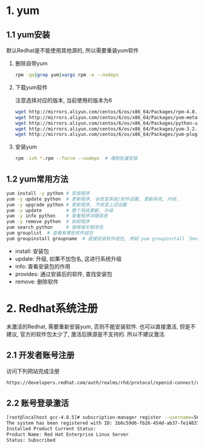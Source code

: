 # 1. yum

## 1.1 yum安装

默认Redhat是不能使用其他源的, 所以需要重装yum软件

1. 删除自带yum

   ```bash
   rpm -qa|grep yum|xargs rpm -e --nodeps
   ```

2. 下载yum软件

   注意选择对应的版本, 当前使用的版本为6

   ```bash
   wget http://mirrors.aliyun.com/centos/6/os/x86_64/Packages/rpm-4.8.0-59.el6.x86_64.rpm &&
   wget http://mirrors.aliyun.com/centos/6/os/x86_64/Packages/yum-metadata-parser-1.1.2-16.el6.x86_64.rpm &&
   wget http://mirrors.aliyun.com/centos/6/os/x86_64/Packages/python-urlgrabber-3.9.1-11.el6.noarch.rpm &&
   wget http://mirrors.aliyun.com/centos/6/os/x86_64/Packages/yum-3.2.29-81.el6.centos.noarch.rpm &&
   wget http://mirrors.aliyun.com/centos/6/os/x86_64/Packages/yum-plugin-fastestmirror-1.1.30-41.el6.noarch.rpm
   ```

3. 安装yum

   ```bash
   rpm -ivh *.rpm --force --nodeps  # 强制批量安装
   ```

   

## 1.2 yum常用方法

```bash
yum install -y python # 安装程序
yum -y update python  # 更新程序, 会改变系统/软件设置, 更新系统, 内核.
yum -y upgrade python # 更新程序, 不改变上述设置
yum -y update         # 整个系统更新, 升级
yum -y info python    # 查看程序详细信息
yum -y remove python  # 拆卸程序
yum search python     # 搜索相关程序包
yum grouplist  # 查看有哪些软件组包
yum groupinstall groupname  # 直接安装软件组包, 例如`yum groupinstall 'Development tools'`
```

* install: 安装包
* update: 升级, 如果不加包名, 这进行系统升级
* info: 查看安装包的作用
* provides: 通过安装后的软件, 查找安装包
* remove: 删除软件

# 2. Redhat系统注册

未激活的Redhat, 需要重新安装yum, 否则不能安装软件. 也可以直接激活, 但是不建议, 官方的软件包太少了, 激活后换源是不支持的. 所以不建议激活.

## 2.1 开发者账号注册

访问下列网站完成注册

```bash
https://developers.redhat.com/auth/realms/rhd/protocol/openid-connect/registrations?client_id=web&redirect_uri=http%3A%2F%2Fdevelopers.redhat.com%2Fblog%2F2014%2F06%2F26%2Frhel-7-is-for-developers%2F&state=8bc8e6d2-7dea-42c2-96da-c5e2e5755fca&nonce=eab2e0c7-b41d-44a9-99ad-0c2dbd5170a9&response_mode=fragment&response_type=code
```

## 2.2 账号登录激活

```bash
[root@localhost gcc-4.8.5]# subscription-manager register --username=565956231@qq.com --password=wdlRE4911? --auto-attach
The system has been registered with ID: 1b6c59d6-fb26-454d-ab37-fe14837f261c 
Installed Product Current Status:
Product Name: Red Hat Enterprise Linux Server
Status: Subscribed
```
